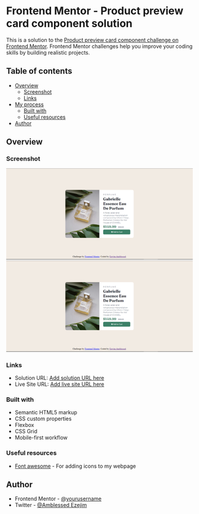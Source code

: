 # Frontend Mentor - Product preview card component solution

This is a solution to the [Product preview card component challenge on Frontend Mentor](https://www.frontendmentor.io/challenges/product-preview-card-component-GO7UmttRfa). Frontend Mentor challenges help you improve your coding skills by building realistic projects.

## Table of contents

- [Overview](#overview)
  - [Screenshot](#screenshot)
  - [Links](#links)
- [My process](#my-process)
  - [Built with](#built-with)
  - [Useful resources](#useful-resources)
- [Author](#author)

## Overview

### Screenshot

![Mobile Image](Images/Screenshot%202023-01-06%20131116.png)
![Mobile Image](Images/Screenshot%202023-01-06%20131116.png)

### Links

- Solution URL: [Add solution URL here](https://your-solution-url.com)
- Live Site URL: [Add live site URL here](https://your-live-site-url.com)

### Built with

- Semantic HTML5 markup
- CSS custom properties
- Flexbox
- CSS Grid
- Mobile-first workflow

### Useful resources

- [Font awesome](https://fontawesome.com/) - For adding icons to my webpage

## Author

- Frontend Mentor - [@yourusername](https://www.frontendmentor.io/profile/yourusername)
- Twitter - [@Amblessed Ezejim](https://www.twitter.com/amblessedezejim)
